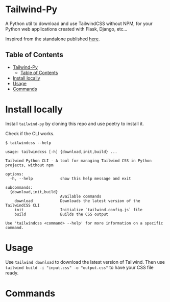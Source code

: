 # Tailwind-Py

A Python util to download and use TailwindCSS without NPM, for your Python web applications created with Flask, Django, etc...

Inspired from the standalone published [here](https://tailwindcss.com/blog/standalone-cli).

## Table of Contents

- [Tailwind-Py](#tailwind-py)
  - [Table of Contents](#table-of-contents)
- [Install locally](#install-locally)
- [Usage](#usage)
- [Commands](#commands)

# Install locally

Install `tailwind-py` by cloning this repo and use poetry to install it.

Check if the CLI works.

```shell
$ tailwindcss --help  

usage: tailwindcss [-h] {download,init,build} ...

Tailwind Python CLI - A tool for managing Tailwind CSS in Python projects, without npm

options:
  -h, --help            show this help message and exit

subcommands:
  {download,init,build}
                        Available commands
    download            Downloads the latest version of the TailwindCSS CLI
    init                Initialize `tailwind.config.js` file
    build               Builds the CSS output

Use 'tailwindcss <command> --help' for more information on a specific command.
```

# Usage

Use `tailwind download` to download the latest version of Tailwind. Then use `tailwind build -i "input.css" -o "output.css"` to have your CSS file ready.

# Commands
